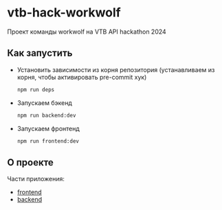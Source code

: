 # vtb-hack-workwolf

Проект команды workwolf на VTB API hackathon 2024

## Как запустить

- Установить зависимости из корня репозитория (устанавливаем из корня, чтобы активировать pre-commit хук)
  ```bash
  npm run deps
  ```
- Запускаем бэкенд
  ```bash
  npm run backend:dev
  ```
- Запускаем фронтенд
  ```bash
  npm run frontend:dev
  ```

## О проекте

Части приложения:

- [frontend](./frontend)
- [backend](./backend)
